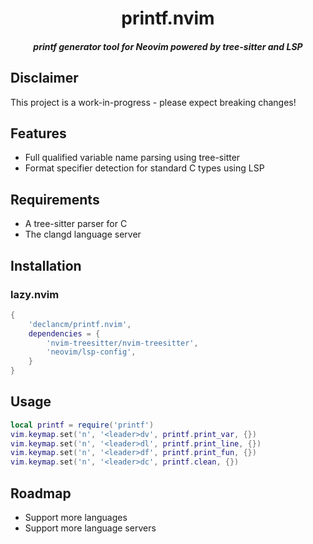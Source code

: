 <div align="center">
    <h1>printf.nvim</h1>
    <h5>printf generator tool for Neovim powered by tree-sitter and LSP</h5>
</div>

## Disclaimer

This project is a work-in-progress - please expect breaking changes!

## Features

- Full qualified variable name parsing using tree-sitter
- Format specifier detection for standard C types using LSP

## Requirements

- A tree-sitter parser for C
- The clangd language server

## Installation

### lazy.nvim

```lua
{
    'declancm/printf.nvim',
    dependencies = {
        'nvim-treesitter/nvim-treesitter',
        'neovim/lsp-config',
    }
}
```

## Usage

```lua
local printf = require('printf')
vim.keymap.set('n', '<leader>dv', printf.print_var, {})
vim.keymap.set('n', '<leader>dl', printf.print_line, {})
vim.keymap.set('n', '<leader>df', printf.print_fun, {})
vim.keymap.set('n', '<leader>dc', printf.clean, {})
```

## Roadmap

- Support more languages
- Support more language servers

